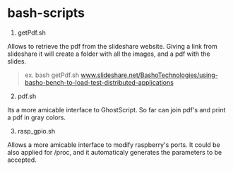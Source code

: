 bash-scripts
============

1. getPdf.sh

Allows to retrieve the pdf from the slideshare website. Giving a link from slideshare it will create a folder with all the images, and a pdf with the slides.

> ex. bash getPdf.sh www.slideshare.net/BashoTechnologies/using-basho-bench-to-load-test-distributed-applications

2. pdf.sh

Its a more amicable interface to GhostScript. So far can join pdf's and print a pdf in gray colors.

3. rasp_gpio.sh

Allows a more amicable interface to modify raspberry's ports. It could be also applied for /proc, and it automaticaly generates the parameters to be accepted.